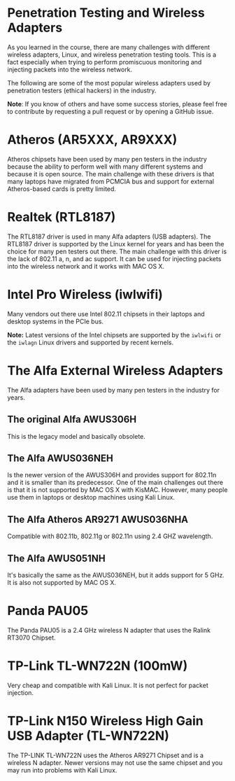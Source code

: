# Penetration Testing and Wireless Adapters
As you learned in the course, there are many challenges with different wireless adapters, Linux, and wireless penetration testing tools. This is a fact especially when trying to perform promiscuous monitoring and injecting packets into the wireless network.

The following are some of the most popular wireless adapters used by penetration testers (ethical hackers) in the industry.

**Note**: If you know of others and have some success stories, please feel free to contribute by requesting a pull request or by opening a GitHub issue.


# Atheros (AR5XXX, AR9XXX)
Atheros chipsets have been used by many pen testers in the industry because the ability to perform well with many different systems and because it is open source. The main challenge with these drivers is that many laptops have migrated from PCMCIA bus and support for external Atheros-based cards is pretty limited.

# Realtek (RTL8187)
The RTL8187 driver is used in many Alfa adapters (USB adapters). The RTL8187 driver is supported by the Linux kernel for years and has been the choice for many pen testers out there. The main challenge with this driver is the lack of 802.11 a, n, and ac support. It can be used for injecting packets into the wireless network and it works with MAC OS X.

# Intel Pro Wireless (iwlwifi)
Many vendors out there use Intel 802.11 chipsets in their laptops and desktop systems in the PCIe bus.

**Note:** Latest versions of the Intel chipsets are supported by the `iwlwifi` or the `iwlagn` Linux drivers and supported by recent kernels.

# The Alfa External Wireless Adapters
The Alfa adapters have been used by many pen testers in the industry for years.

## The original Alfa AWUS306H
This is the legacy model and basically obsolete.

## The Alfa AWUS036NEH
Is the newer version of the AWUS306H and provides support for 802.11n and it is smaller than its predecessor. One of the main challenges out there is that it is not supported by MAC OS X with KisMAC. However, many people use them in laptops or desktop machines using Kali Linux.

## The Alfa Atheros AR9271 AWUS036NHA
Compatible with  802.11b, 802.11g or 802.11n using 2.4 GHZ wavelength.

## The Alfa AWUS051NH
It's basically the same as the AWUS036NEH, but it adds support for 5 GHz. It is also not supported by MAC OS X.

# Panda PAU05
The Panda PAU05 is a 2.4 GHz wireless N adapter that uses the Ralink RT3070 Chipset.

# TP-Link TL-WN722N (100mW)
Very cheap and compatible with Kali Linux. It is not perfect for packet injection.

# TP-Link N150 Wireless High Gain USB Adapter (TL-WN722N)
The TP-LINK TL-WN722N uses the Atheros AR9271 Chipset and is a wireless N adapter. Newer versions may not use the same chipset and you may run into problems with Kali Linux.

